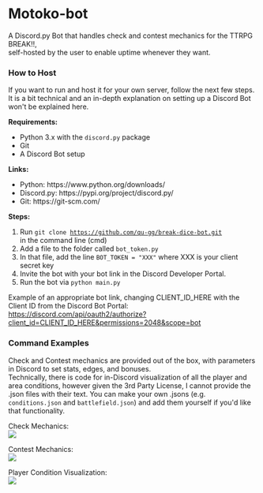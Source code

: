 # Motoko-bot
A Discord.py Bot that handles check and contest mechanics for the TTRPG BREAK!!,<br>
self-hosted by the user to enable uptime whenever they want.

### How to Host
If you want to run and host it for your own server, follow the next few steps.<br>
It is a bit technical and an in-depth explanation on setting up a Discord Bot won't be explained here.

<b>Requirements:</b>
<ul>
    <li>Python 3.x with the <code>discord.py</code> package</li>
    <li>Git</li>
    <li>A Discord Bot setup</li>
</ul>

<b>Links:</b>
<ul>
    <li>Python: https://www.python.org/downloads/</li>
    <li>Discord.py: https://pypi.org/project/discord.py/</li>
    <li>Git: https://git-scm.com/</li>
</ul>

<b>Steps:</b>
1. Run <code>git clone https://github.com/qu-gg/break-dice-bot.git </code> in the command line (cmd)
2. Add a file to the folder called <code>bot_token.py</code>
3. In that file, add the line <code>BOT_TOKEN = "XXX"</code> where XXX is your client secret key
4. Invite the bot with your bot link in the Discord Developer Portal.
5. Run the bot via <code>python main.py</code>

Example of an appropriate bot link, changing CLIENT_ID_HERE with the Client ID from the Discord Bot Portal: https://discord.com/api/oauth2/authorize?client_id=CLIENT_ID_HERE&permissions=2048&scope=bot

### Command Examples
Check and Contest mechanics are provided out of the box, with parameters in Discord to set stats, edges, and bonuses.<br>
Technically, there is code for in-Discord visualization of all the player and area conditions, however given the 3rd Party License,
I cannot provide the .json files with their text. You can make your own .jsons (e.g. <code>conditions.json</code> and <code>battlefield.json</code>) and add them yourself if you'd like that functionality.

Check Mechanics:<br>
<img src="https://github.com/qu-gg/break-dice-bot/assets/32918812/892f2003-282b-47a3-a125-074e297b699e">

Contest Mechanics:<br>
<img src="https://github.com/qu-gg/break-dice-bot/assets/32918812/8fbd1c1a-ef05-4987-a05e-059336e9bb85">

Player Condition Visualization:<br>
<img src="https://github.com/qu-gg/break-dice-bot/assets/32918812/66d427b4-0e27-461c-828d-3b4ad395f0dc">

